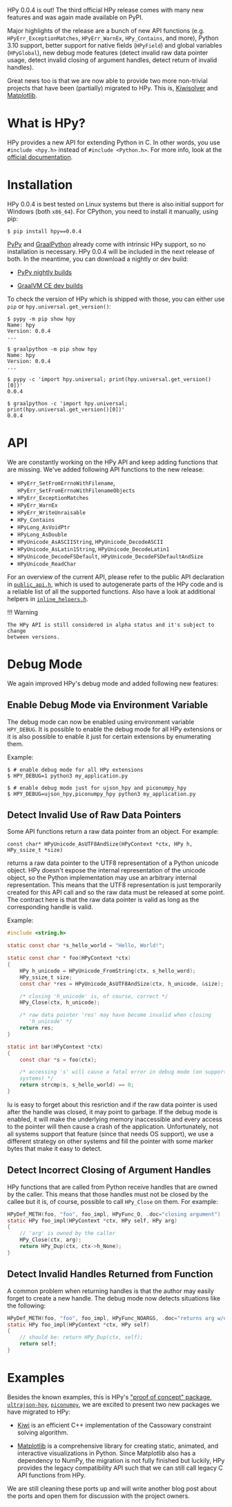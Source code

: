 <!--
.. title: hpy 0.0.4: Third public release
.. slug: hpy-0.0.4-third-public-release
.. date: 2022-05-25 15:00:00 UTC
.. author: fangerer
.. tags:
.. category:
.. link:
.. description:
.. type: text
-->

HPy 0.0.4 is out! The third official HPy release comes with many new features
and was again made available on PyPI.

Major highlights of the release are a bunch of new API functions (e.g.
`HPyErr_ExceptionMatches`, `HPyErr_WarnEx`, `HPy_Contains`, and more),
Python 3.10 support, better support for native fields (`HPyField`) and global
variables (`HPyGlobal`), new debug mode features (detect invalid raw data
pointer usage, detect invalid closing of argument handles, detect return of
invalid handles).

Great news too is that we are now able to provide two more non-trivial projects
that have been (partially) migrated to HPy. This is,
[Kiwisolver](https://github.com/hpyproject/kiwi-hpy/)
and [Matplotlib](https://github.com/hpyproject/matplotlib-hpy/).

<!--TEASER_END-->

What is HPy?
============

HPy provides a new API for extending Python in C. In other words, you use
`#include <hpy.h>` instead of `#include <Python.h>`. For more info, look at
the
[official documentation](https://docs.hpyproject.org/en/release-0.0.4/overview.html).


Installation
============

HPy 0.0.4 is best tested on Linux systems but there is also initial support for
Windows (both `x86_64`).
For CPython, you need to install it manually, using pip:

```shell
$ pip install hpy==0.0.4
```


[PyPy](https://pypy.org) and [GraalPython](https://graalvm.org/python/) already
come with intrinsic HPy support, so no installation is necessary. HPy 0.0.4 will
be included in the next release of both. In the meantime, you can download a
nightly or dev build:

  - [PyPy nightly builds](http://buildbot.pypy.org/nightly/)

  - [GraalVM CE dev builds](https://github.com/graalvm/graalvm-ce-dev-builds/releases/)


To check the version of HPy which is shipped with those, you can either use
`pip` or `hpy.universal.get_version()`:

```shell
$ pypy -m pip show hpy
Name: hpy
Version: 0.0.4
...

$ graalpython -m pip show hpy
Name: hpy
Version: 0.0.4
...

$ pypy -c 'import hpy.universal; print(hpy.universal.get_version()[0])'
0.0.4

$ graalpython -c 'import hpy.universal; print(hpy.universal.get_version()[0])'
0.0.4
```

API
===

We are constantly working on the HPy API and keep adding functions that are
missing. We've added following API functions to the new release:

  - `HPyErr_SetFromErrnoWithFilename`, `HPyErr_SetFromErrnoWithFilenameObjects`
  - `HPyErr_ExceptionMatches`
  - `HPyErr_WarnEx`
  - `HPyErr_WriteUnraisable`
  - `HPy_Contains`
  - `HPyLong_AsVoidPtr`
  - `HPyLong_AsDouble`
  - `HPyUnicode_AsASCIIString`, `HPyUnicode_DecodeASCII`
  - `HPyUnicode_AsLatin1String`, `HPyUnicode_DecodeLatin1`
  - `HPyUnicode_DecodeFSDefault`, `HPyUnicode_DecodeFSDefaultAndSize`
  - `HPyUnicode_ReadChar`

For an overview of the current API, please refer to the public API declaration
in [`public_api.h`](https://github.com/hpyproject/hpy/blob/0.0.4/hpy/tools/autogen/public_api.h#L116-L440),
which is used to autogenerate parts of the HPy code and is a reliable list of
all the supported functions. Also have a look at additional helpers in
[`inline_helpers.h`](https://github.com/hpyproject/hpy/blob/0.0.4/hpy/devel/include/hpy/inline_helpers.h).

!!! Warning

    The HPy API is still considered in alpha status and it's subject to change
    between versions.

Debug Mode
==========

We again improved HPy's debug mode and added following new features:

Enable Debug Mode via Environment Variable
------------------------------------------

The debug mode can now be enabled using environment variable `HPY_DEBUG`. It is
possible to enable the debug mode for all HPy extensions or it is also possible
to enable it just for certain extensions by enumerating them.

Example:

```shell
$ # enable debug mode for all HPy extensions
$ HPY_DEBUG=1 python3 my_application.py

$ # enable debug mode just for ujson_hpy and piconumpy_hpy
$ HPY_DEBUG=ujson_hpy,piconumpy_hpy python3 my_application.py
```

Detect Invalid Use of Raw Data Pointers
---------------------------------------

Some API functions return a raw data pointer from an object. For example:
```
const char* HPyUnicode_AsUTF8AndSize(HPyContext *ctx, HPy h, HPy_ssize_t *size)
```
returns a raw data pointer to the UTF8 representation of a Python unicode
object. HPy doesn't expose the internal representation of the unicode object, so
the Python implementation may use an arbitrary internal representation. This
means that the UTF8 representation is just temporarily created for this API call
and so the raw data must be released at some point. The contract here is that
the raw data pointer is valid as long as the corresponding handle is valid.

Example:

```c
#include <string.h>

static const char *s_hello_world = "Hello, World!";

static const char * foo(HPyContext *ctx)
{
    HPy h_unicode = HPyUnicode_FromString(ctx, s_hello_word);
    HPy_ssize_t size;
    const char *res = HPyUnicode_AsUTF8AndSize(ctx, h_unicode, &size);

    /* closing 'h_unicode' is, of course, correct */
    HPy_Close(ctx, h_unicode);

    /* raw data pointer 'res' may have become invalid when closing
       'h_unicode' */
    return res;
}

static int bar(HPyContext *ctx)
{
    const char *s = foo(ctx);

    /* accessing 's' will cause a fatal error in debug mode (on supported
    systems) */
    return strcmp(s, s_hello_world) == 0;
}
```


Iu is easy to forget about this resriction and if the raw data pointer is used
after the handle was closed, it may point to garbage. If the debug mode is
enabled, it will make the underlying memory inaccessible and every access to the
pointer will then cause a crash of the application. Unfortunately, not all
systems support that feature (since that needs OS support), we use a different
strategy on other systems and fill the pointer with some marker bytes that make
it easy to detect.

Detect Incorrect Closing of Argument Handles
--------------------------------------------

HPy functions that are called from Python receive handles that are owned by the
caller. This means that those handles must not be closed by the callee but it
is, of course, possible to call `HPy_Close` on them. For example:

```c
HPyDef_METH(foo, "foo", foo_impl, HPyFunc_O, .doc="closing argument")
static HPy foo_impl(HPyContext *ctx, HPy self, HPy arg)
{
    // 'arg' is owned by the caller
    HPy_Close(ctx, arg);
    return HPy_Dup(ctx, ctx->h_None);
}
```

Detect Invalid Handles Returned from Function
---------------------------------------------

A common problem when returning handles is that the author may easily forget to
create a new handle. The debug mode now detects situations like the following:

```c
HPyDef_METH(foo, "foo", foo_impl, HPyFunc_NOARGS, .doc="returns arg w/o dupping it")
static HPy foo_impl(HPyContext *ctx, HPy self)
{
    // should be: return HPy_Dup(ctx, self);
    return self;
}
```

Examples
========

Besides the known examples, this is HPy's 
["proof of concept" package](https://github.com/hpyproject/hpy/tree/0.0.4/proof-of-concept), 
[`ultrajson-hpy`](https://github.com/hpyproject/ultrajson-hpy/tree/hpy-0.0.4),
[`piconumpy`](https://github.com/hpyproject/piconumpy/tree/hpy-0.0.4), we are
excited to present two new packages we have migrated to HPy:

  - [Kiwi](https://github.com/hpyproject/kiwi-hpy/) 
    is an efficient C++ implementation of the Cassowary constraint solving
    algorithm.

  - [Matplotlib](https://github.com/hpyproject/matplotlib-hpy/)
    is a comprehensive library for creating static, animated, and interactive
    visualizations in Python.
    Since Matplotlib also has a dependency to NumPy, the migration is not fully
    finished but luckily, HPy provides the legacy compatibility API such that we
    can still call legacy C API functions from HPy.

We are still cleaning these ports up and will write another blog post about the
ports and open them for discussion with the project owners.
